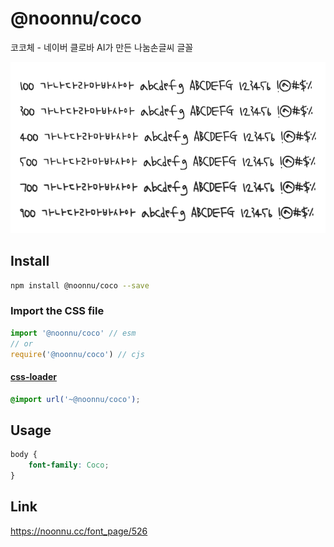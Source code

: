 # @noonnu/coco

코코체 - 네이버 클로바 AI가 만든 나눔손글씨 글꼴

![example](./example.png)

## Install

```bash
npm install @noonnu/coco --save
```

### Import the CSS file

```js
import '@noonnu/coco' // esm
// or
require('@noonnu/coco') // cjs
```

#### [css-loader](https://github.com/webpack-contrib/css-loader)

```css
@import url('~@noonnu/coco');
```

## Usage

```css
body {
    font-family: Coco;
}
```

## Link

https://noonnu.cc/font_page/526
